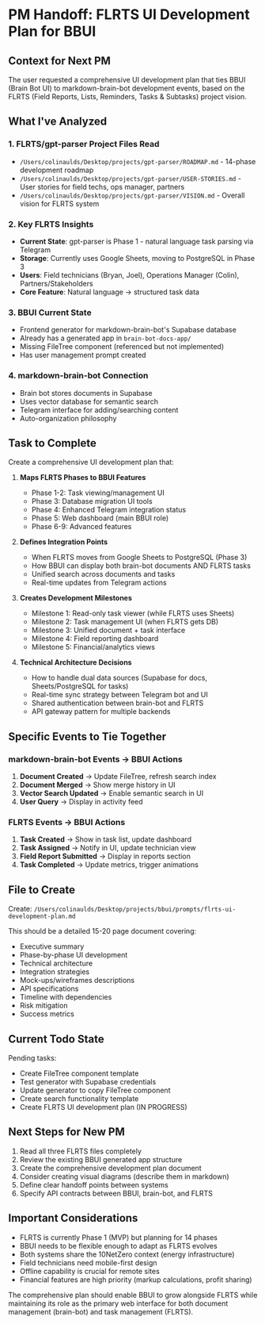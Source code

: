 # PM Handoff: FLRTS UI Development Plan for BBUI

## Context for Next PM

The user requested a comprehensive UI development plan that ties BBUI (Brain Bot UI) to markdown-brain-bot development events, based on the FLRTS (Field Reports, Lists, Reminders, Tasks & Subtasks) project vision.

## What I've Analyzed

### 1. FLRTS/gpt-parser Project Files Read
- `/Users/colinaulds/Desktop/projects/gpt-parser/ROADMAP.md` - 14-phase development roadmap
- `/Users/colinaulds/Desktop/projects/gpt-parser/USER-STORIES.md` - User stories for field techs, ops manager, partners
- `/Users/colinaulds/Desktop/projects/gpt-parser/VISION.md` - Overall vision for FLRTS system

### 2. Key FLRTS Insights
- **Current State**: gpt-parser is Phase 1 - natural language task parsing via Telegram
- **Storage**: Currently uses Google Sheets, moving to PostgreSQL in Phase 3
- **Users**: Field technicians (Bryan, Joel), Operations Manager (Colin), Partners/Stakeholders
- **Core Feature**: Natural language → structured task data

### 3. BBUI Current State
- Frontend generator for markdown-brain-bot's Supabase database
- Already has a generated app in `brain-bot-docs-app/`
- Missing FileTree component (referenced but not implemented)
- Has user management prompt created

### 4. markdown-brain-bot Connection
- Brain bot stores documents in Supabase
- Uses vector database for semantic search
- Telegram interface for adding/searching content
- Auto-organization philosophy

## Task to Complete

Create a comprehensive UI development plan that:

1. **Maps FLRTS Phases to BBUI Features**
   - Phase 1-2: Task viewing/management UI
   - Phase 3: Database migration UI tools
   - Phase 4: Enhanced Telegram integration status
   - Phase 5: Web dashboard (main BBUI role)
   - Phase 6-9: Advanced features

2. **Defines Integration Points**
   - When FLRTS moves from Google Sheets to PostgreSQL (Phase 3)
   - How BBUI can display both brain-bot documents AND FLRTS tasks
   - Unified search across documents and tasks
   - Real-time updates from Telegram actions

3. **Creates Development Milestones**
   - Milestone 1: Read-only task viewer (while FLRTS uses Sheets)
   - Milestone 2: Task management UI (when FLRTS gets DB)
   - Milestone 3: Unified document + task interface
   - Milestone 4: Field reporting dashboard
   - Milestone 5: Financial/analytics views

4. **Technical Architecture Decisions**
   - How to handle dual data sources (Supabase for docs, Sheets/PostgreSQL for tasks)
   - Real-time sync strategy between Telegram bot and UI
   - Shared authentication between brain-bot and FLRTS
   - API gateway pattern for multiple backends

## Specific Events to Tie Together

### markdown-brain-bot Events → BBUI Actions
1. **Document Created** → Update FileTree, refresh search index
2. **Document Merged** → Show merge history in UI
3. **Vector Search Updated** → Enable semantic search in UI
4. **User Query** → Display in activity feed

### FLRTS Events → BBUI Actions
1. **Task Created** → Show in task list, update dashboard
2. **Task Assigned** → Notify in UI, update technician view
3. **Field Report Submitted** → Display in reports section
4. **Task Completed** → Update metrics, trigger animations

## File to Create

Create: `/Users/colinaulds/Desktop/projects/bbui/prompts/flrts-ui-development-plan.md`

This should be a detailed 15-20 page document covering:
- Executive summary
- Phase-by-phase UI development
- Technical architecture
- Integration strategies
- Mock-ups/wireframes descriptions
- API specifications
- Timeline with dependencies
- Risk mitigation
- Success metrics

## Current Todo State

Pending tasks:
- Create FileTree component template
- Test generator with Supabase credentials  
- Update generator to copy FileTree component
- Create search functionality template
- Create FLRTS UI development plan (IN PROGRESS)

## Next Steps for New PM

1. Read all three FLRTS files completely
2. Review the existing BBUI generated app structure
3. Create the comprehensive development plan document
4. Consider creating visual diagrams (describe them in markdown)
5. Define clear handoff points between systems
6. Specify API contracts between BBUI, brain-bot, and FLRTS

## Important Considerations

- FLRTS is currently Phase 1 (MVP) but planning for 14 phases
- BBUI needs to be flexible enough to adapt as FLRTS evolves
- Both systems share the 10NetZero context (energy infrastructure)
- Field technicians need mobile-first design
- Offline capability is crucial for remote sites
- Financial features are high priority (markup calculations, profit sharing)

The comprehensive plan should enable BBUI to grow alongside FLRTS while maintaining its role as the primary web interface for both document management (brain-bot) and task management (FLRTS).